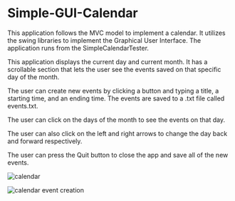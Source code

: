 # Simple-GUI-Calendar

This application follows the MVC model to implement a calendar. It utilizes the swing libraries to implement the Graphical User Interface. The application runs from the SimpleCalendarTester.

This application displays the current day and current month. It has a scrollable section that lets the user see the events saved on that specific day of the month. 

The user can create new events by clicking a button and typing a title, a starting time, and an ending time. The events are saved to a .txt file called events.txt. 

The user can click on the days of the month to see the events on that day. 

The user can also click on the left and right arrows to change the day back and forward respectively. 

The user can press the Quit button to close the app and save all of the new events.

![calendar](https://user-images.githubusercontent.com/98563210/176024722-d3499e9b-b2f3-47c3-a645-cc0587e2bc82.jpg)

![calendar event creation](https://user-images.githubusercontent.com/98563210/176024936-aadf1970-7845-4144-816a-4dfb68796f31.jpg)

